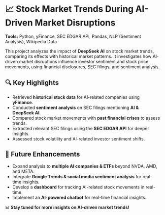# 📈 Stock Market Trends During AI-Driven Market Disruptions  

**Tools:** Python, yFinance, SEC EDGAR API, Pandas, NLP (Sentiment Analysis), Wikipedia Data  

This project analyzes the impact of **DeepSeek AI** on stock market trends, comparing its effects with historical market patterns. It investigates how AI-driven market disruptions influence investor sentiment and stock price movements, using financial disclosures, SEC filings, and sentiment analysis.  

## 🔍 Key Highlights  
- Retrieved **historical stock data** for AI-related companies using **yFinance**.  
- Conducted **sentiment analysis** on SEC filings mentioning **AI & DeepSeek AI**.  
- Compared stock market movements with **past financial crises** to assess trends.  
- Extracted relevant SEC filings using the **SEC EDGAR API** for deeper insights.  
- Assessed stock volatility and AI-related investor sentiment shifts.  

## 🚀 Future Enhancements  
- Expand analysis to **multiple AI companies & ETFs** beyond NVDA, AMD, and META.  
- Integrate **Google Trends & social media sentiment analysis** for real-time insights.  
- Develop a **dashboard** for tracking AI-related stock movements in real-time.  
- Implement an **AI-powered chatbot** for real-time financial insights.  

📊 **Stay tuned for more insights on AI-driven market trends!**  

